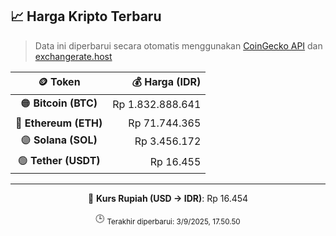 

<!-- HARGA_KRIPTO -->
## 📈 Harga Kripto Terbaru

> Data ini diperbarui secara otomatis menggunakan [CoinGecko API](https://www.coingecko.com/) dan [exchangerate.host](https://exchangerate.host/)

<div align="center">

| 🪙 Token | 💰 Harga (IDR) |
|:------:|---------------:|
| 🟠 **Bitcoin (BTC)**   | Rp 1.832.888.641 |
| 🔵 **Ethereum (ETH)**  | Rp 71.744.365 |
| 🟣 **Solana (SOL)**    | Rp 3.456.172 |
| 🟢 **Tether (USDT)**   | Rp 16.455 |

---

💱 **Kurs Rupiah (USD → IDR)**: Rp 16.454

🕒 <sub>Terakhir diperbarui: 3/9/2025, 17.50.50</sub>

</div>
<!-- /HARGA_KRIPTO -->